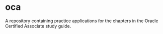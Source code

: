 # oca
A repository containing practice applications for the chapters in the Oracle Certified Associate study guide.
